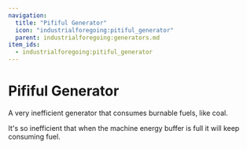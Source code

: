 ```yaml
---
navigation:
  title: "Pififul Generator"
  icon: "industrialforegoing:pitiful_generator"
  parent: industrialforegoing:generators.md
item_ids:
  - industrialforegoing:pitiful_generator
---
```


# Pififul Generator

A very inefficient generator that consumes burnable fuels, like coal. 

It's so inefficient that when the machine energy buffer is full it will keep consuming fuel.



<Recipe id="industrialforegoing:pitiful_generator" />

